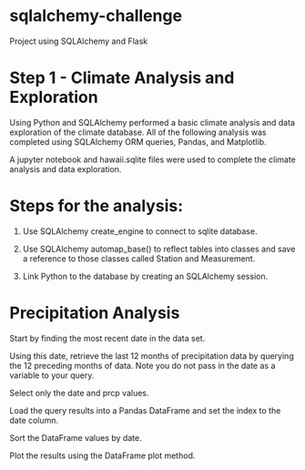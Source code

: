 # sqlalchemy-challenge
Project using SQLAlchemy and Flask

# Step 1 - Climate Analysis and Exploration

Using Python and SQLAlchemy performed a basic climate analysis and data exploration of the climate database. All of the following analysis was completed using SQLAlchemy ORM queries, Pandas, and Matplotlib.

A jupyter notebook and hawaii.sqlite files were used to complete the climate analysis and data exploration.

#   Steps for the analysis:

1. Use SQLAlchemy create_engine to connect to sqlite database.


2. Use SQLAlchemy automap_base() to reflect tables into classes and save a reference to those classes called Station and Measurement.


3. Link Python to the database by creating an SQLAlchemy session.



# Precipitation Analysis


Start by finding the most recent date in the data set.


Using this date, retrieve the last 12 months of precipitation data by querying the 12 preceding months of data. Note you do not pass in the date as a variable to your query.


Select only the date and prcp values.


Load the query results into a Pandas DataFrame and set the index to the date column.


Sort the DataFrame values by date.


Plot the results using the DataFrame plot method.
